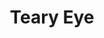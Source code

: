 ---
title: "Teary Eye"
image: "tearyeyes.png"
year: 2020
content: "Pencil sketch on paper"
order: 8
---